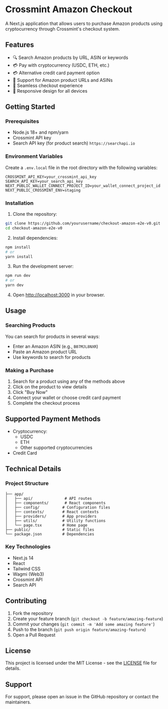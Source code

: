 # Crossmint Amazon Checkout

A Next.js application that allows users to purchase Amazon products using cryptocurrency through Crossmint's checkout system.

## Features

- 🔍 Search Amazon products by URL, ASIN or keywords
- 💳 Pay with cryptocurrency (USDC, ETH, etc.)
- 💳 Alternative credit card payment option
- 🔗 Support for Amazon product URLs and ASINs
- 🛒 Seamless checkout experience
- 📱 Responsive design for all devices

## Getting Started

### Prerequisites

- Node.js 18+ and npm/yarn
- Crossmint API key
- Search API key (for product search) `https://searchapi.io`

### Environment Variables

Create a `.env.local` file in the root directory with the following variables:

```env
CROSSMINT_API_KEY=your_crossmint_api_key
SEARCH_API_KEY=your_search_api_key
NEXT_PUBLIC_WALLET_CONNECT_PROJECT_ID=your_wallet_connect_project_id
NEXT_PUBLIC_CROSSMINT_ENV=staging
```

### Installation

1. Clone the repository:
```bash
git clone https://github.com/yourusername/checkout-amazon-e2e-v0.git
cd checkout-amazon-e2e-v0
```

2. Install dependencies:
```bash
npm install
# or
yarn install
```

3. Run the development server:
```bash
npm run dev
# or
yarn dev
```

4. Open [http://localhost:3000](http://localhost:3000) in your browser.

## Usage

### Searching Products

You can search for products in several ways:
- Enter an Amazon ASIN (e.g., `B07MJL8NXR`)
- Paste an Amazon product URL
- Use keywords to search for products

### Making a Purchase

1. Search for a product using any of the methods above
2. Click on the product to view details
3. Click "Buy Now"
4. Connect your wallet or choose credit card payment
5. Complete the checkout process

## Supported Payment Methods

- Cryptocurrency:
  - USDC
  - ETH
  - Other supported cryptocurrencies
- Credit Card

## Technical Details

### Project Structure

```
├── app/
│   ├── api/              # API routes
│   ├── components/       # React components
│   ├── config/          # Configuration files
│   ├── contexts/        # React contexts
│   ├── providers/       # App providers
│   ├── utils/           # Utility functions
│   └── page.tsx         # Home page
├── public/              # Static files
└── package.json         # Dependencies
```

### Key Technologies

- Next.js 14
- React
- Tailwind CSS
- Wagmi (Web3)
- Crossmint API
- Search API

## Contributing

1. Fork the repository
2. Create your feature branch (`git checkout -b feature/amazing-feature`)
3. Commit your changes (`git commit -m 'Add some amazing feature'`)
4. Push to the branch (`git push origin feature/amazing-feature`)
5. Open a Pull Request

## License

This project is licensed under the MIT License - see the [LICENSE](LICENSE) file for details.

## Support

For support, please open an issue in the GitHub repository or contact the maintainers. 
